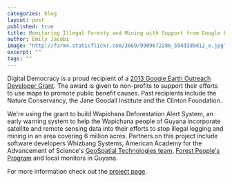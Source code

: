 ```yaml
---
categories: blog
layout: post
published: true
title: Monitoring Illegal Foresty and Mining with Support from Google Earth
author: Emily Jacobi
image: "http://farm4.staticflickr.com/3669/9909672286_594d3d9d12_o.jpg"
excerpt: ""
tags: ""
---
```


Digital Democracy is a proud recipient of a [2013 Google Earth Outreach Developer Grant](http://www.google.com/earth/outreach/grants/developer/index.html). The award is given to non-profits to support their efforts to use maps to promote public benefit causes. Past recipients include the Nature Conservancy, the Jane Goodall Institute and the Clinton Foundation.

We're using the grant to build Wapichana Deforestation Alert System, an early warning system to help the Wapichana people of Guyana incorporate satellite and remote sensing data into their efforts to stop illegal logging and mining in an area covering 6 million acres. Partners on this project include software developers Whizbang Systems, American Academy for the Advancement of Science's [GeoSpatial Technologies team](shr.aaas.org/geotech/flaring.shtml), [Forest People's Program](http://www.forestpeoples.org/) and local monitors in Guyana.

For more information check out the [project page](http://www.digital-democracy.org/ourwork/guyana/).